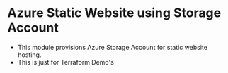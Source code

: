 # Azure Static Website using Storage Account
- This module provisions Azure Storage Account for static website hosting.
- This is just for Terraform Demo's
